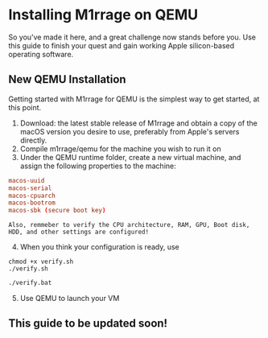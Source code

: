 # Installing M1rrage on QEMU
So you've made it here, and a great challenge now stands before you. Use this guide to finish your quest and gain working Apple silicon-based operating software.
## New QEMU Installation
Getting started with M1rrage for QEMU is the simplest way to get started, at this point.
  1. Download: the latest stable release of M1rrage and obtain a copy of the macOS version you desire to use, preferably from Apple's servers directly.
  2. Compile m1rrage/qemu for the machine you wish to run it on
  3. Under the QEMU runtime folder, create a new virtual machine, and assign the following properties to the machine:
```vm.conf - added options
macos-uuid
macos-serial
macos-cpuarch
macos-bootrom
macos-sbk (secure boot key)
```
    Also, remmeber to verify the CPU architecture, RAM, GPU, Boot disk, HDD, and other settings are configured!
  4. When you think your configuration is ready, use
```shell (Linux & macOS)
chmod +x verify.sh
./verify.sh
```
```cmd (Windows)
./verify.bat
```
5. Use QEMU to launch your VM

## This guide to be updated soon!
